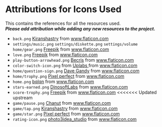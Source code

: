 # Attributions for Icons Used

This contains the references for all the resources used.  
***Please add attribution while adding any new resources to the project.***
 
- `back.png` <a href="https://www.flaticon.com/authors/kiranshastry" title="Kiranshastry">Kiranshastry</a> from www.flaticon.com
- `settings/music.png` `settings/diskette.png` `settings/volume` `home/gear.png` <a href="https://www.flaticon.com/authors/freepik" title="Freepik">Freepik</a> from www.flaticon.com
- `love.png` <a href="https://www.flaticon.com/authors/freepik" title="Freepik">Freepik</a> from www.flaticon.com
- `play-button-arrowhead.png` <a href="https://www.flaticon.com/authors/becris" title="Becris">Becris</a> from www.flaticon.com
- `color-switch-icon.png` from <a href = "https://www.uplabs.com/posts/color-switch-ios-icon" title = "Uplabs"> Uplabs </a> from www.flaticon.com
- `home/question-sign.png` <a href="https://www.flaticon.com/authors/dave-gandy" title="Dave Gandy">Dave Gandy</a> from www.flaticon.com
- `home/trophy.png` <a href="https://www.flaticon.com/authors/pixel-perfect" title="Pixel perfect">Pixel perfect</a> from www.flaticon.com
- `home.png` <a href="https://www.flaticon.com/authors/bqlqn" title="bqlqn">bqlqn</a> from www.flaticon.com
- `stars-earned.png` <a href="https://www.flaticon.com/authors/dinosoftlabs" title="DinosoftLabs">DinosoftLabs</a> from www.flaticon.com
- `score-trophy.png` <a href="https://www.flaticon.com/authors/freepik" title="Freepik">Freepik</a> from www.flaticon.com
<<<<<<< Updated upstream
- `game/pause.png` <a href="https://www.flaticon.com/authors/chanut" title="Chanut">Chanut</a> from www.flaticon.com
- `game/tap.png` <a href="https://www.flaticon.com/authors/kiranshastry" title="Kiranshastry">Kiranshastry</a> from www.flaticon.com
- `game/star.png` <a href="https://www.flaticon.com/authors/pixel-perfect" title="Pixel perfect">Pixel perfect</a> from www.flaticon.com
- `rating-icon.png` <a href="https://www.flaticon.com/free-icon/rate_3163742?related_item_id=3163742&term=rating&related_item_id=3163742" title="photo3idea_studio">photo3idea_studio</a> from www.flaticon.com

